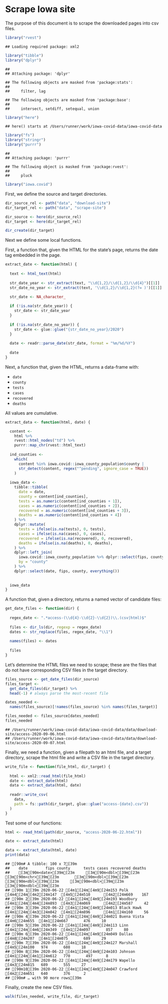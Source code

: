 Scrape Iowa site
================

The purpose of this document is to scrape the downloaded pages into csv
files.

``` r
library("rvest")
```

    ## Loading required package: xml2

``` r
library("tibble")
library("dplyr")
```

    ## 
    ## Attaching package: 'dplyr'

    ## The following objects are masked from 'package:stats':
    ## 
    ##     filter, lag

    ## The following objects are masked from 'package:base':
    ## 
    ##     intersect, setdiff, setequal, union

``` r
library("here")
```

    ## here() starts at /Users/runner/work/iowa-covid-data/iowa-covid-data

``` r
library("fs")
library("stringr")
library("purrr")
```

    ## 
    ## Attaching package: 'purrr'

    ## The following object is masked from 'package:rvest':
    ## 
    ##     pluck

``` r
library("iowa.covid")
```

First, we define the source and target directories.

``` r
dir_source_rel <- path("data", "download-site")
dir_target_rel <- path("data", "scrape-site")

dir_source <- here(dir_source_rel)
dir_target <- here(dir_target_rel)

dir_create(dir_target)
```

Next we define some local functions.

First, a function that, given the HTML for the state’s page, returns the
date tag embedded in the page.

``` r
extract_date <- function(html) {
  
  text <- html_text(html)
  
  str_date_year <- str_extract(text, "\\d{1,2}/\\d{1,2}/\\d{4}")[[1]]
  str_date_no_year <- str_extract(text, '\\d{1,2}/\\d{1,2}(?= )')[[1]]

  str_date <- NA_character_
  
  if (!is.na(str_date_year)) {
    str_date <- str_date_year
  }
  
  if (!is.na(str_date_no_year)) {
    str_date <- glue::glue("{str_date_no_year}/2020")
  }
  
  date <- readr::parse_date(str_date, format = "%m/%d/%Y")
  
  date
}
```

Next, a function that, given the HTML, returns a data-frame with:

  - `date`
  - `county`
  - `tests`
  - `cases`
  - `recovered`
  - `deaths`

All values are cumulative.

``` r
extract_data <- function(html, date) {

  content <-
    html %>%
    rvest::html_nodes("td") %>%
    purrr::map_chr(rvest::html_text)
  
  ind_counties <- 
    which(
      content %in% iowa.covid::iowa_county_population$county |
      str_detect(content, regex("^pending", ignore_case = TRUE))  
    )
  
  iowa_data <- 
    tibble::tibble(
      date = date,
      county = content[ind_counties],
      tests = as.numeric(content[ind_counties + 1]),
      cases = as.numeric(content[ind_counties + 2]),
      recovered = as.numeric(content[ind_counties + 3]),
      deaths = as.numeric(content[ind_counties + 4])
    ) %>%
    dplyr::mutate(
      tests = ifelse(is.na(tests), 0, tests),
      cases = ifelse(is.na(cases), 0, cases),
      recovered = ifelse(is.na(recovered), 0, recovered),
      deaths = ifelse(is.na(deaths), 0, deaths),
    ) %>% 
    dplyr::left_join(
      iowa.covid::iowa_county_population %>% dplyr::select(fips, county),
      by = "county"
    ) %>%
    dplyr::select(date, fips, county, everything())
    
  
  iowa_data
}
```

A function that, given a directory, returns a named vector of candidate
files:

``` r
get_date_files <- function(dir) {
  
  regex_date <- ".*access-(\\d{4}-\\d{2}-\\d{2})\\.(csv|html)$"
  
  files <- dir_ls(dir, regexp = regex_date)
  dates <- str_replace(files, regex_date, "\\1")
  
  names(files) <- dates
  
  files
} 
```

Let’s determine the HTML files we need to scrape; these are the files
that do not have corresponding CSV files in the target directory.

``` r
files_source <- get_date_files(dir_source)
files_target <- 
  get_date_files(dir_target) %>%
  head(-1) # always parse the most-recent file

dates_needed <- 
  names(files_source)[!names(files_source) %in% names(files_target)]

files_needed <- files_source[dates_needed]
files_needed
```

    ## /Users/runner/work/iowa-covid-data/iowa-covid-data/data/download-site/access-2020-09-06.html
    ## /Users/runner/work/iowa-covid-data/iowa-covid-data/data/download-site/access-2020-09-07.html

Finally, we need a function, given a filepath to an html file, and a
target directory, scrape the html file and write a CSV file in the
target directory.

``` r
write_file <- function(file_html, dir_target) {
  
  html <- xml2::read_html(file_html)
  date <- extract_date(html)
  data <- extract_data(html, date)
  
  readr::write_csv(
    data, 
    path = fs::path(dir_target, glue::glue("access-{date}.csv"))
  )
}
```

Test some of our functions:

``` r
html <- read_html(path(dir_source, "access-2020-06-22.html"))

date <- extract_date(html)
```

``` r
data <- extract_data(html, date)
print(data)
```

    ## [90m# A tibble: 100 x 7[39m
    ##    date        fips county      tests cases recovered deaths
    ##    [3m[90m<date>[39m[23m     [3m[90m<dbl>[39m[23m [3m[90m<chr>[39m[23m       [3m[90m<dbl>[39m[23m [3m[90m<dbl>[39m[23m     [3m[90m<dbl>[39m[23m  [3m[90m<dbl>[39m[23m
    ## [90m 1[39m 2020-06-22 [4m1[24m[4m9[24m153 Polk        [4m4[24m[4m2[24m147  [4m5[24m510      [4m2[24m669    167
    ## [90m 2[39m 2020-06-22 [4m1[24m[4m9[24m193 Woodbury    [4m1[24m[4m4[24m893  [4m3[24m069      [4m2[24m587     42
    ## [90m 3[39m 2020-06-22 [4m1[24m[4m9[24m013 Black Hawk  [4m1[24m[4m3[24m042  [4m1[24m896      [4m1[24m160     56
    ## [90m 4[39m 2020-06-22 [4m1[24m[4m9[24m021 Buena Vista  [4m6[24m655  [4m1[24m667       476     10
    ## [90m 5[39m 2020-06-22 [4m1[24m[4m9[24m113 Linn        [4m1[24m[4m6[24m349  [4m1[24m097       857     80
    ## [90m 6[39m 2020-06-22 [4m1[24m[4m9[24m049 Dallas       [4m8[24m207  [4m1[24m075       689     29
    ## [90m 7[39m 2020-06-22 [4m1[24m[4m9[24m127 Marshall     [4m5[24m100   974       608     18
    ## [90m 8[39m 2020-06-22 [4m1[24m[4m9[24m103 Johnson     [4m1[24m[4m1[24m612   770       497      8
    ## [90m 9[39m 2020-06-22 [4m1[24m[4m9[24m179 Wapello      [4m3[24m815   689       555     27
    ## [90m10[39m 2020-06-22 [4m1[24m[4m9[24m047 Crawford     [4m2[24m651   640       376      2
    ## [90m# … with 90 more rows[39m

Finally, create the new CSV files.

``` r
walk(files_needed, write_file, dir_target)
```
